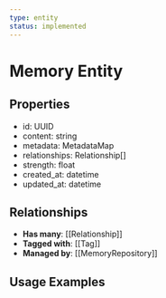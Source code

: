 ```yaml
---
type: entity
status: implemented
---
```


# Memory Entity

## Properties

- id: UUID
- content: string
- metadata: MetadataMap
- relationships: Relationship[]
- strength: float
- created_at: datetime
- updated_at: datetime

## Relationships

- **Has many**: [[Relationship]]
- **Tagged with**: [[Tag]]
- **Managed by**: [[MemoryRepository]]

## Usage Examples
